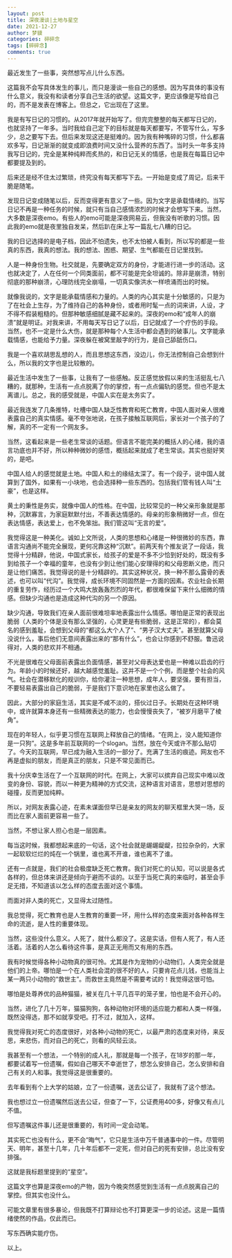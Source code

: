 ```yaml
---
layout: post
title: 深夜漫谈|土地与星空
date: 2021-12-27
author: 梦貘
categories: 碎碎念
tags: [碎碎念]
comments: true
---
```


最近发生了一些事，突然想写点儿什么东西。

这篇我不会写具体发生的事儿，而只是漫谈一些自己的感想。因为写具体的事没有什么意义，我没有和读者分享自己生活的欲望。这篇文字，更应该像是写给自己的，而不是发表在博客上。但总之，它出现在了这里。

我是有写日记的习惯的。从2017年就开始写了。但完完整整的每天都写日记的，也就坚持了一年多。当时我给自己定下的目标就是每天都要写，不管写什么，写多少，总之要写下去。但后来发现这还是挺难的。因为我有种嘴碎的习惯，什么都喜欢多写，日记渐渐的就变成即浪费时间又没什么营养的东西了。当时头一年多支持我写日记的，完全是某种纯粹而炙热的，和日记无关的情感，也是我在每篇日记中都要提及到的。

后来还是经不住太过繁琐，终究没有每天都写下去。一开始是变成了周记，后来干脆是随笔。

发现日记变成随笔以后，反而变得更有意义了一些。因为文字是承载情绪的。当写日记不再是一种任务的时候，就只有当自己感情浓烈的时候才会想写下来。当然，大多数是深夜emo。有些人的emo可能是深夜网易云，但我没有听歌的习惯。因此我的emo就是夜里独自发呆，然后趴在床上写一篇乱七八糟的日记。

我的日记选择的是电子档，因此不怕遗失，也不太怕被人看到，所以写的都是一些真的东西，我真的想法。我的想法、困惑、期望、生气都能在日记里找到。

人是一种身份生物。社交就是，先要确定双方的身份，才能进行进一步的活动。这也就决定了，人在任何一个同类面前，都不可能是完全坦诚的。除非是崩溃，特别彻底的那种崩溃，心理防线完全崩塌，一切真实像洪水一样喷涌而出的时候。

就像我说的，文字是能承载情感和力量的。人类的内心其实是十分敏感的，只是为了在社会上生存，为了维持自己的各种身份，或者用时髦一点的词来讲，人设，才不得不假装粗糙的。但那种敏感细腻是藏不起来的。深夜的emo和“成年人的崩溃”就是明证。对我来讲，不用每天写日记了以后，日记就成了一个疗伤的手段。当然，也不一定是什么大伤，就是那种每个人生活中都会遇到的破事儿。文字能承载情感，也能给予力量。深夜躲在被窝里敲字的行为，是自己舔舐伤口。

我是一个喜欢胡思乱想的人，而且思想这东西，没边儿，你无法控制自己会想到什么，所以我的文字也是比较散的。

最近生活中发生了一些事，让我有了一些感触。反正感觉放假以来的生活挺乱七八糟的，就那种，生活有一点点脱离了你的掌控，有一点点偏轨的感觉。但也不是太离谱儿。总之，我的感受就是，中国人实在是太务实了。

最近我连发了几条推特，吐槽中国人缺乏性教育和死亡教育，中国人面对亲人很难表露自己的真实情感。毫不夸张地说，在孩子接触互联网后，家长对一个孩子的了解，真的不一定有一个网友多。

当然，这看起来是一些老生常谈的话题。但语言不能完美的概括人的心绪，我的语言功底也并不好，所以种种微妙的感悟，概括起来就成了老生常谈。其实也挺好笑的，是吧。

中国人给人的感觉就是土地。中国人和土的缘结太深了。有一个段子，说中国人就算到了国外，如果有一小块地，也会选择种一些东西的。包括我们管有钱人叫“土豪”，也是这样。

黄土的秉性是务实，就像中国人的性格。在中国，比较常见的一种父亲形象就是那种，沉默寡言，为家庭默默付出，不善表达情感的。母亲的形象稍微好一点，但在表达情感，表达爱上，也不免笨拙。我们管这叫“无言的爱”。

我觉得这是一种美化。诚如上文所说，人类的思想和心绪是一种很微妙的东西，靠语言沟通尚不能完全展现，更何况靠这种“沉默”。前两天有个推友说了一段话，我觉得十分精辟，他说，中国式家长，给孩子的爱是不多不少恰到好处的，既没有多到给孩子一个幸福的童年，也没有少到让他们能心安理得的和父母恩断义绝，而只是让他们痛苦。我觉得说的是十分精辟的。其实这种状况，换一种不那么露骨的表述，也可以叫“代沟”。我觉得，成长环境不同固然是一方面的因素。农业社会长期的重复劳作，经历过一个大鸣大放轰轰烈烈的年代，都很难保留下来什么细微的情感。但缺少沟通也是造成这种代沟的另一个原因。

缺少沟通，导致我们在亲人面前很难坦率地表露出什么情感。哪怕是正常的表现出脆弱（人类的个体是没有那么坚强的，心灵更是有些脆弱，这是正常的），都会莫名的感到羞耻，会想到父母的“都这么大个人了”、“男子汉大丈夫”。甚至就算父母没说什么，事后他们无意间表露出来的“那有什么”，也会让你感到不舒服。鲁迅说得对，人类的悲欢并不相通。

不光是很难在父母面前表露出负面情感，甚至对父母表达爱也是一种难以启齿的行为。年龄小的时候还好，越大越感觉羞耻。这并不是一个个例，而是整个社会的风气。社会在潜移默化的规训你，给你灌注一种思想，成年人，要坚强，要有担当，不要轻易表露出自己的脆弱，于是我们下意识地在家里也这么做了。

因此，大部分的家庭生活，其实是不咸不淡的，搭伙过日子。长期处在这种环境中，或许就算本身还有一些精微表达的能力，也会慢慢丧失了，“被岁月磨平了棱角”。

现在的年轻人，似乎更习惯在互联网上释放自己的情绪。“在网上，没人能知道你是一只狗”。这是多年前互联网的一个slogan。当然，放在今天或许不那么贴切了。今天的互联网，早已成为融入生活的一部分了。充满了生活的痕迹。网友也不再是虚拟的朋友，而是真正的朋友，只是不常见面而已。

我十分庆幸生活在了一个互联网的时代。在网上，大家可以摈弃自己现实中难以改变的身份、容貌，而以一种更为精神的方式交流，这种语言对语言，思想对思想的碰撞，反而更加纯粹。

所以，对网友表露心迹，在素未谋面但早已是亲友的网友的聊天框里大哭一场，反而比在家人面前更容易一些了。

当然，不想让家人担心也是一层因素。

每当这时候，我都想起来底的一句话，这个社会就是龌龌龊龊，拉拉杂杂的，大家一起软软烂烂的炖在一个锅里，谁也离不开谁，谁也离不了谁。

还有一点就是，我们的社会极度缺乏死亡教育。我们对死亡的认知，可以说是各式各样的，但总体来讲还是倾向于避而不谈的。以至于当死亡真的来临时，甚至会手足无措，不知道该以怎么样的态度去面对这个事情。

而面对非人类的死亡，又显得太过随性。

我总觉得，死亡教育也是人生教育的重要一环，用什么样的态度来面对各种各样生命的流逝，是人性的重要体现。

当然，这些没什么意义。人死了，就什么都没了。这是实话，但有人死了，有人还活着。活着的人怎么看待这件事，是真正无用而又有用的东西。

我有时候觉得各种小动物真的很可怜。尤其是作为宠物的小动物们，人类完全就是他们的上帝。哪怕是一个在人类社会混的很不好的人，只要肯花点儿钱，也能当上某一两只小动物的“救世主”。而救世主竟然是不需要考试的！我觉得这很可怕。

哪怕是处尊养优的品种猫猫，被关在几十平几百平的笼子里，怕也是不会开心的。

当然，进化了几十万年，猫猫狗狗，各种动物对环境的适应能力都和人类一样强，既然没得选，那不如就享受吧。打不过，就加入，这样。

我觉得我对死亡的态度很好，对各种小动物的死亡，以最严肃的态度来对待，来反思，来悲伤，而对自己的死亡，则看的风轻云淡。

我甚至有一个想法，一个特别的成人礼，那就是每一个孩子，在18岁的那一年，都要试着写一份遗嘱，假如自己哪天不幸逝世了，想怎么安排自己，怎么安排和自己有关的人和事。我觉得这是很重要的。

去年看到有个上大学的姑娘，立了一份遗嘱，送去公证了，我就有了这个想法。

我也想过立一份遗嘱然后送去公证，但查了一下，公证费用400多，好像又有点儿不值。

但写遗嘱这件事儿还是很重要的，有时间一定会动笔。

其实死亡也没有什么，更不会“晦气”，它只是生活中万千普通事中的一件。尽管明天、明年，甚至十几年，几十年后都不一定死，但对自己的死有安排，总比没有安排强。

这就是我标题里提到的“星空”。

这篇文字也算是深夜emo的产物，因为今晚突然感觉到生活有一点点脱离自己的掌控。但其实也没什么。

可能文章里有很多暴论，但我既不打算辩论也不打算更深一步的论述。这是一篇情绪使然的作品，仅此而已。

写东西确实能疗伤。

以上。